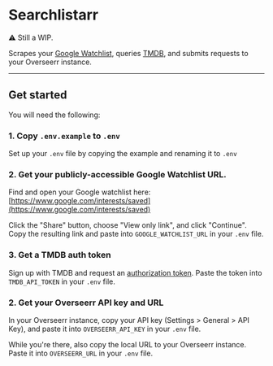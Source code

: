 # Searchlistarr

⚠️ Still a WIP.

Scrapes your [Google Watchlist](https://www.google.com/search?q=my+watchlist), queries [TMDB](https://www.themoviedb.org/), and submits requests to your Overseerr instance.

---

## Get started

You will need the following:

### 1. Copy `.env.example` to `.env`

Set up your `.env` file by copying the example and renaming it to `.env`

### 2. Get your publicly-accessible Google Watchlist URL.

Find and open your Google watchlist here: [https://www.google.com/interests/saved](https://www.google.com/interests/saved)

Click the "Share" button, choose "View only link", and click "Continue". Copy the resulting link and paste into `GOOGLE_WATCHLIST_URL` in your `.env` file.

### 3. Get a TMDB auth token

Sign up with TMDB and request an [authorization token](https://developer.themoviedb.org/reference/intro/getting-started). Paste the token into `TMDB_API_TOKEN` in your `.env` file.

### 2. Get your Overseerr API key and URL

In your Overseerr instance, copy your API key (Settings > General > API Key), and paste it into `OVERSEERR_API_KEY` in your `.env` file.

While you're there, also copy the local URL to your Overseerr instance. Paste it into `OVERSEERR_URL` in your `.env` file.